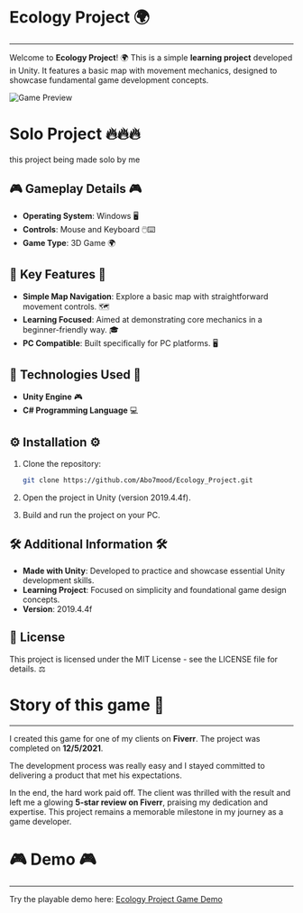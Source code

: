 # Ecology Project 🌍
--------------------------

Welcome to **Ecology Project**! 🌍 This is a simple **learning project** developed in Unity. It features a basic map with movement mechanics, designed to showcase fundamental game development concepts.

![Game Preview](https://i.postimg.cc/yYC5H5c3/2024-12-11-105326.png)


# Solo Project 🔥🔥🔥
this project being made solo by me

## 🎮 Gameplay Details 🎮

- **Operating System**: Windows 🖥️
- **Controls**: Mouse and Keyboard 🖱️⌨️
- **Game Type**: 3D Game 🌍

## 🌟 Key Features 🌟

- **Simple Map Navigation**: Explore a basic map with straightforward movement controls. 🗺️
- **Learning Focused**: Aimed at demonstrating core mechanics in a beginner-friendly way. 🎓
- **PC Compatible**: Built specifically for PC platforms. 🖥️

## 🔧 Technologies Used 🔧

- **Unity Engine** 🎮
- **C# Programming Language** 💻

## ⚙️ Installation ⚙️

1. Clone the repository:

   ```bash
   git clone https://github.com/Abo7mood/Ecology_Project.git
   ```
2. Open the project in Unity (version 2019.4.4f).
3. Build and run the project on your PC.

## 🛠️ Additional Information 🛠️

- **Made with Unity**: Developed to practice and showcase essential Unity development skills.
- **Learning Project**: Focused on simplicity and foundational game design concepts.
- **Version**: 2019.4.4f

## 📜 License

This project is licensed under the MIT License - see the LICENSE file for details. ⚖️

# Story of this game 📖
--------------------------


I created this game  for one of my clients on **Fiverr**. The project was completed on **12/5/2021**.

The development process was really easy and I stayed committed to delivering a product that met his expectations. 

In the end, the hard work paid off. The client was thrilled with the result and left me a glowing **5-star review on Fiverr**, praising my dedication and expertise. This project remains a memorable milestone in my journey as a game developer.

# 🎮 Demo 🎮
--------------------------

Try the playable demo here: [Ecology Project Game Demo](https://abo-7mood.itch.io/ecology-project)
